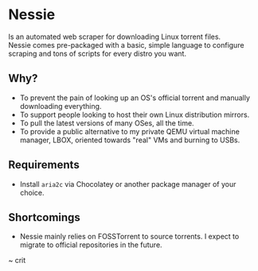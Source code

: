# Nessie
Is an automated web scraper for downloading Linux torrent files.   
Nessie comes pre-packaged with a basic, simple language to configure scraping and tons of scripts for every distro you want.   
   
## Why?
- To prevent the pain of looking up an OS's official torrent and manually downloading everything.
- To support people looking to host their own Linux distribution mirrors.
- To pull the latest versions of many OSes, all the time.
- To provide a public alternative to my private QEMU virtual machine manager, LBOX, oriented towards "real" VMs and burning to USBs.
   
## Requirements
- Install `aria2c` via Chocolatey or another package manager of your choice.
   
## Shortcomings
- Nessie mainly relies on FOSSTorrent to source torrents. I expect to migrate to official repositories in the future.
   
   
~ crit